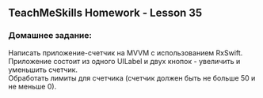 ## TeachMeSkills Homework - Lesson 35

### Домашнее задание:

Написать приложение-счетчик на MVVM с использованием RxSwift.  
Приложение состоит из одного UILabel и двух кнопок - увеличить и уменьшить счетчик.  
Обработать лимиты для счетчика (счетчик должен быть не больше 50 и не меньше 0).
